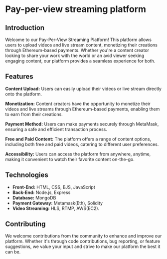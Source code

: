 
# Pay-per-view streaming platform

## Introduction
Welcome to our Pay-Per-View Streaming Platform! This platform allows users to upload videos and live stream content, monetizing their creations through Ethereum-based payments. Whether you're a content creator looking to share your work with the world or an avid viewer seeking engaging content, our platform provides a seamless experience for both.

## Features
**Content Upload:** Users can easily upload their videos or live stream directly onto the platform.

**Monetization:** Content creators have the opportunity to monetize their videos and live streams through Ethereum-based payments, enabling them to earn from their creations.

**Payment Method:** Users can make payments securely through MetaMask, ensuring a safe and efficient transaction process.

**Free and Paid Content:** The platform offers a range of content options, including both free and paid videos, catering to different user preferences.

**Accessibility:** Users can access the platform from anywhere, anytime, making it convenient to watch their favorite content on-the-go.


## Technologies
-	**Front-End:** HTML, CSS, EJS, JavaScript 
-	**Back-End:** Node.js, Express 
-	**Database:** MongoDB 
-	**Payment Gateway:** Metamask(Eth), Solidity
-	**Video Streaming:** HLS, RTMP, AWS(EC2).

## Contributing
We welcome contributions from the community to enhance and improve our platform. Whether it's through code contributions, bug reporting, or feature suggestions, we value your input and strive to make our platform the best it can be.
